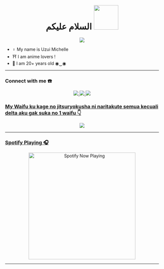 <h1 align="center">السلام عليكم <img src="https://user-images.githubusercontent.com/1303154/88677602-1635ba80-d120-11ea-84d8-d263ba5fc3c0.gif" width="80px" alt=""><br></h1>
<p align="center">
  <img src="https://telegra.ph/file/ca55d1214828b1b96db3f.gif" />
</p>

<p align="center">

- ♀️ My name is Uzui Michelle
- ⛩️ I am anime lovers !
- 🤠 I am 20+ years old ◉‿◉
</p>

------
### Connect with me ☎️
<p align="center">
  <a href="https://instagram.com/lionsuzune99"><img src="https://img.shields.io/badge/Instagram-E4405F?style=for-the-badge&logo=instagram&logoColor=white"/> 
  <a href="https://wa.me/62887433094409"><img src="https://img.shields.io/badge/WhatsApp-25D366?style=for-the-badge&logo=whatsapp&logoColor=white" />
  <a name=Uzui Michelle&label=VIEWS&style=flat-square&color=orange" />
  <a href="https://github.com/LionSuzune"><img src="https://img.shields.io/badge/-GitHub-black?style=flat-square&logo=github" /> 
</p>

### My Waifu ku kage no jitsuryokusha ni naritakute semua kecuali delta aku gak suka no 1 waifu 👇
<p align="center">
  <img src="https://telegra.ph/file/f882ad504fb404291edc2.jpg" />
</p>

------

### Spotify Playing 🎧

<p align="center">
  <a href="https://open.spotify.com/user/nf3xjkwb8gsuq2b0t8bimjt58" target="_blank"><img src="https://now-playing-on-spotify.vercel.app/api/spotify" alt="Spotify Now Playing" width="350"/></a>
</p>

------

